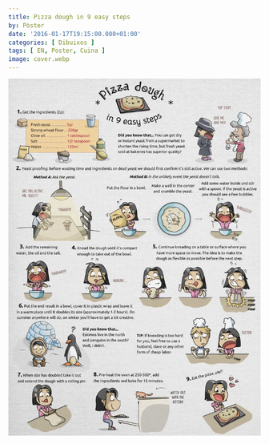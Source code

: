 ```yaml
---
title: Pizza dough in 9 easy steps
by: Pòster
date: '2016-01-17T19:15:00.000+01:00'
categories: [ Dibuixos ]
tags: [ EN, Poster, Cuina ]
image: cover.webp
---
```


![](pizza_poster.webp)
